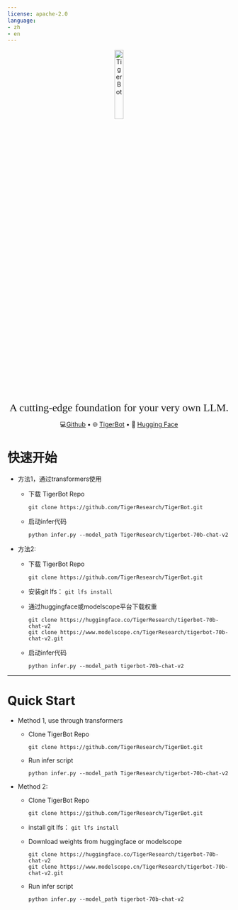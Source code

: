 ```yaml
---
license: apache-2.0
language:
- zh
- en
---
```

<div style="width: 100%;">
    <p align="center" width="20%">
      <img src="http://x-pai.algolet.com/bot/img/logo_core.png" alt="TigerBot" width="20%", style="display: block; margin: auto;"></img>
    </p>
</div>
<p align="center">
<font face="黑体" size=5"> A cutting-edge foundation for your very own LLM. </font>
</p>
<p align="center">
	💻<a href="https://github.com/TigerResearch/TigerBot" target="_blank">Github</a> • 🌐 <a href="https://tigerbot.com/" target="_blank">TigerBot</a> • 🤗 <a href="https://huggingface.co/TigerResearch" target="_blank">Hugging Face</a>
</p>

# 快速开始

- 方法1，通过transformers使用

  - 下载 TigerBot Repo

     ```shell
     git clone https://github.com/TigerResearch/TigerBot.git
     ```

  - 启动infer代码

    ```shell
    python infer.py --model_path TigerResearch/tigerbot-70b-chat-v2
    ```

- 方法2:

  - 下载 TigerBot Repo
    
     ```shell
    git clone https://github.com/TigerResearch/TigerBot.git
    ```

  - 安装git lfs： `git lfs install`

  - 通过huggingface或modelscope平台下载权重
    ```shell
    git clone https://huggingface.co/TigerResearch/tigerbot-70b-chat-v2
    git clone https://www.modelscope.cn/TigerResearch/tigerbot-70b-chat-v2.git
    ```
    
  - 启动infer代码
    
    ```shell
    python infer.py --model_path tigerbot-70b-chat-v2
    ```

------

# Quick Start

- Method 1, use through transformers

  - Clone TigerBot Repo

     ```shell
     git clone https://github.com/TigerResearch/TigerBot.git
     ```

  - Run infer script

    ```shell
    python infer.py --model_path TigerResearch/tigerbot-70b-chat-v2
    ```

- Method 2:

  - Clone TigerBot Repo

    ```shell
    git clone https://github.com/TigerResearch/TigerBot.git
    ```

  - install git lfs： `git lfs install`

  - Download weights from huggingface or modelscope
    ```shell
    git clone https://huggingface.co/TigerResearch/tigerbot-70b-chat-v2
    git clone https://www.modelscope.cn/TigerResearch/tigerbot-70b-chat-v2.git
    ```
  
  - Run infer script
  
     ```shell
     python infer.py --model_path tigerbot-70b-chat-v2
     ```